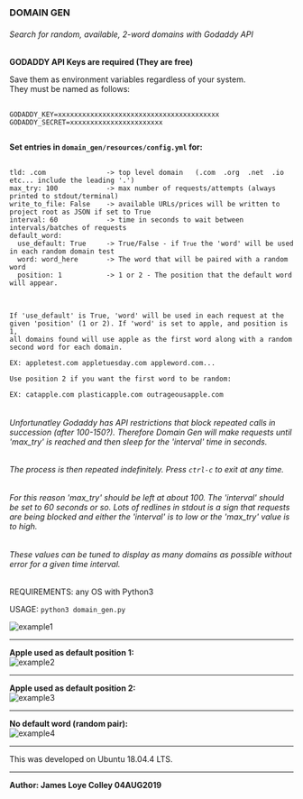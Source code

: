 ### DOMAIN GEN

###### Search for random, available, 2-word domains with Godaddy API

<b>GODADDY API Keys are required (They are free)</b>

Save them as environment variables regardless of your system.<br>
They must be named as follows:

<pre>
  <code>
GODADDY_KEY=xxxxxxxxxxxxxxxxxxxxxxxxxxxxxxxxxxxxxxxx
GODADDY_SECRET=xxxxxxxxxxxxxxxxxxxxxxx
  </code>
</pre>


<b>Set entries in <code>domain_gen/resources/config.yml</code> for:</b>

<pre>
  <code>
tld: .com               -> top level domain   (.com  .org  .net  .io   etc... include the leading '.')
max_try: 100            -> max number of requests/attempts (always printed to stdout/terminal)
write_to_file: False    -> available URLs/prices will be written to project root as JSON if set to True
interval: 60            -> time in seconds to wait between intervals/batches of requests
default_word:
  use_default: True     -> True/False - if <code>True</code> the 'word' will be used in each random domain test
  word: word_here       -> The word that will be paired with a random word
  position: 1           -> 1 or 2 - The position that the default word will appear.
  </code>
</pre>


<pre>
  <code>
If 'use_default' is True, 'word' will be used in each request at the
given 'position' (1 or 2). If 'word' is set to apple, and position is 1,
all domains found will use apple as the first word along with a random
second word for each domain.

EX: appletest.com appletuesday.com appleword.com...

Use position 2 if you want the first word to be random:

EX: catapple.com plasticapple.com outrageousapple.com
  </code>
</pre>


###### Unfortunatley Godaddy has API restrictions that block repeated calls in succession (after 100-150?). Therefore Domain Gen will make requests until 'max_try' is reached and then sleep for the 'interval' time in seconds.

###### The process is then repeated indefinitely. Press <code>ctrl-c</code> to exit at any time.

###### For this reason 'max_try' should be left at about 100. The 'interval' should be set to 60 seconds or so. Lots of redlines in stdout is a sign that requests are being blocked and either the 'interval' is to low or the 'max_try' value is to high.

###### These values can be tuned to display as many domains as possible without error for a given time interval.


REQUIREMENTS: any OS with Python3

USAGE: <code>python3 domain_gen.py</code>


<img src="https://github.com/rootVIII/domain_gen/blob/master/screenshots/sc.png" alt="example1">
<hr>

<b>Apple used as default position 1:</b><br>
<img src="https://github.com/rootVIII/domain_gen/blob/master/screenshots/sc2.png" alt="example2">
<hr>

<b>Apple used as default position 2:</b><br>
<img src="https://github.com/rootVIII/domain_gen/blob/master/screenshots/sc3.png" alt="example3">
<hr>

<b>No default word (random pair):</b><br>
<img src="https://github.com/rootVIII/domain_gen/blob/master/screenshots/sc4.png" alt="example4">
<hr>
This was developed on Ubuntu 18.04.4 LTS.
<hr>
<b>Author: James Loye Colley  04AUG2019</b><br><br>
